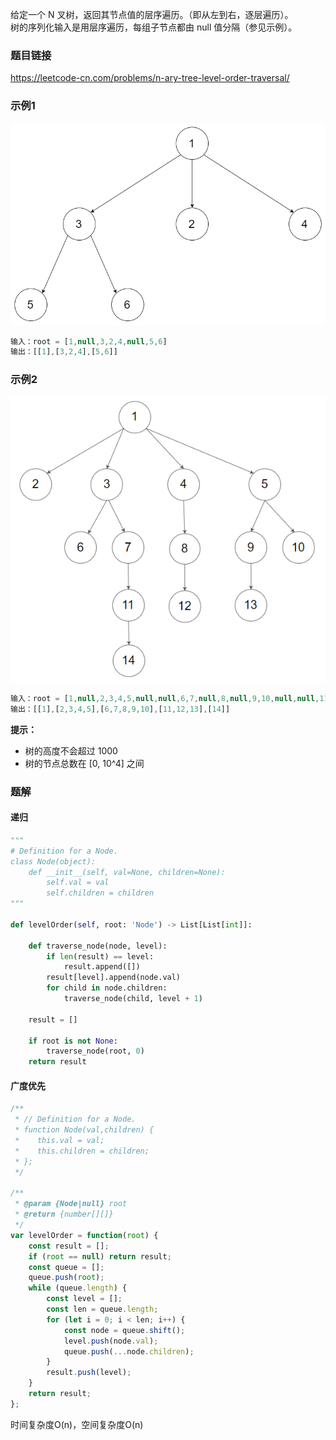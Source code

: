给定一个 N 叉树，返回其节点值的层序遍历。（即从左到右，逐层遍历）。     
树的序列化输入是用层序遍历，每组子节点都由 null 值分隔（参见示例）。
 
### 题目链接
https://leetcode-cn.com/problems/n-ary-tree-level-order-traversal/  
### 示例1
![429_sample_1.png](./imgs/429_sample_1.png)
```js
输入：root = [1,null,3,2,4,null,5,6]
输出：[[1],[3,2,4],[5,6]]
```
### 示例2
![429_sample_2.png](./imgs/429_sample_2.png)
```js
输入：root = [1,null,2,3,4,5,null,null,6,7,null,8,null,9,10,null,null,11,null,12,null,13,null,null,14]
输出：[[1],[2,3,4,5],[6,7,8,9,10],[11,12,13],[14]]
```
**提示：**
- 树的高度不会超过 1000
- 树的节点总数在 [0, 10^4] 之间

### 题解
#### 递归
```py
"""
# Definition for a Node.
class Node(object):
    def __init__(self, val=None, children=None):
        self.val = val
        self.children = children
"""

def levelOrder(self, root: 'Node') -> List[List[int]]:

    def traverse_node(node, level):
        if len(result) == level:
            result.append([])
        result[level].append(node.val)
        for child in node.children:
            traverse_node(child, level + 1)

    result = []

    if root is not None:
        traverse_node(root, 0)
    return result

```

#### 广度优先
```js
/**
 * // Definition for a Node.
 * function Node(val,children) {
 *    this.val = val;
 *    this.children = children;
 * };
 */

/**
 * @param {Node|null} root
 * @return {number[][]}
 */
var levelOrder = function(root) {
    const result = [];
    if (root == null) return result;
    const queue = [];
    queue.push(root);
    while (queue.length) {
        const level = [];
        const len = queue.length;
        for (let i = 0; i < len; i++) {
            const node = queue.shift();
            level.push(node.val);
            queue.push(...node.children);
        }
        result.push(level);
    }
    return result;
};
```
时间复杂度O(n)，空间复杂度O(n)